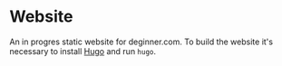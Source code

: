 Website
=======

An in progres static website for deginner.com. To build the website it's necessary to install [Hugo](http://gohugo.io/) and run `hugo`.
